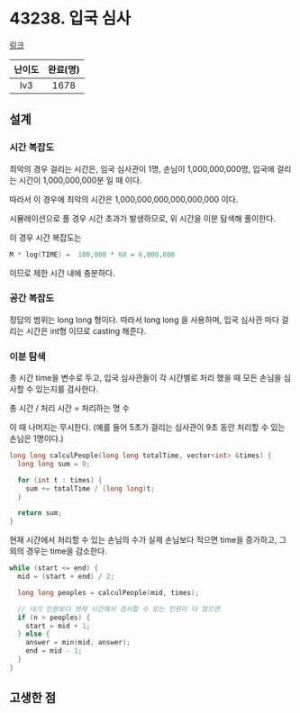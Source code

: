 # 43238. 입국 심사

[링크](https://programmers.co.kr/learn/courses/30/lessons/43238)

| 난이도 | 완료(명) |
| :----: | :------: |
|  lv3   |   1678   |

## 설계

### 시간 복잡도

최악의 경우 걸리는 시간은, 임국 심사관이 1명, 손님이 1,000,000,000명, 입국에 걸리는 시간이 1,000,000,000분 일 때 이다.

따라서 이 경우에 최악의 시간은 1,000,000,000,000,000,000 이다.

시뮬레이션으로 풀 경우 시간 초과가 발생하므로, 위 시간을 이분 탐색해 풀이한다.

이 경우 시간 복잡도는

```cpp
M * log(TIME) =  100,000 * 60 = 6,000,000
```

이므로 제한 시간 내에 충분하다.

### 공간 복잡도

정답의 범위는 long long 형이다. 따라서 long long 을 사용하며, 입국 심사관 마다 걸리는 시간은 int형 이므로 casting 해준다.

### 이분 탐색

총 시간 time을 변수로 두고, 입국 심사관들이 각 시간별로 처리 했을 때 모든 손님을 심사할 수 있는지를 검사한다.

총 시간 / 처리 시간 = 처리하는 명 수

이 때 나머지는 무시한다. (예를 들어 5초가 걸리는 심사관이 9초 동안 처리할 수 있는 손님은 1명이다.)

```cpp
long long calculPeople(long long totalTime, vector<int> &times) {
  long long sum = 0;

  for (int t : times) {
    sum += totalTime / (long long)t;
  }

  return sum;
}
```

현재 시간에서 처리할 수 있는 손님의 수가 실제 손님보다 적으면 time을 증가하고, 그 외의 경우는 time을 감소한다.

```cpp
while (start <= end) {
  mid = (start + end) / 2;

  long long peoples = calculPeople(mid, times);

  // 대기 인원보다 현재 시간에서 검사할 수 있는 인원이 더 많으면
  if (n > peoples) {
    start = mid + 1;
  } else {
    answer = min(mid, answer);
    end = mid - 1;
  }
}
```

## 고생한 점
